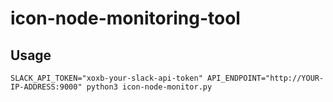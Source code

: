 # icon-node-monitoring-tool

## Usage

```SLACK_API_TOKEN="xoxb-your-slack-api-token" API_ENDPOINT="http://YOUR-IP-ADDRESS:9000" python3 icon-node-monitor.py```
